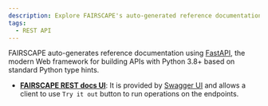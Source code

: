 ```yaml
---
description: Explore FAIRSCAPE's auto-generated reference documentation.
tags:
  - REST API
---
```


FAIRSCAPE auto-generates reference documentation using [FastAPI](https://fastapi.tiangolo.com/), the modern Web framework for building APIs with
Python 3.8+ based on standard Python type hints.

- **[FAIRSCAPE REST docs UI](https://fairscape.net/api/docs)**: It is provided by
  [Swagger UI](https://github.com/swagger-api/swagger-ui) and allows a client to use `Try it out` button to run operations
  on the endpoints.
